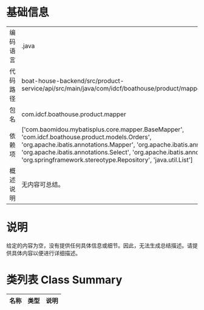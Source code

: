 # 基础信息

|      |      |
|------|------|
| 编码语言 | .java |
| 代码路径 | boat-house-backend/src/product-service/api/src/main/java/com/idcf/boathouse/product/mapper/OrdersMapper.java |
| 包名 | com.idcf.boathouse.product.mapper |
| 依赖项 | ['com.baomidou.mybatisplus.core.mapper.BaseMapper', 'com.idcf.boathouse.product.models.Orders', 'org.apache.ibatis.annotations.Mapper', 'org.apache.ibatis.annotations.Param', 'org.apache.ibatis.annotations.Select', 'org.apache.ibatis.annotations.Update', 'org.springframework.stereotype.Repository', 'java.util.List'] |
| 概述说明 | 无内容可总结。 |

# 说明

给定的内容为空，没有提供任何具体信息或细节。因此，无法生成总结描述。请提供具体内容以便进行详细描述。

# 类列表 Class Summary

| 名称   | 类型  | 说明 |
|-------|------|-------------|




